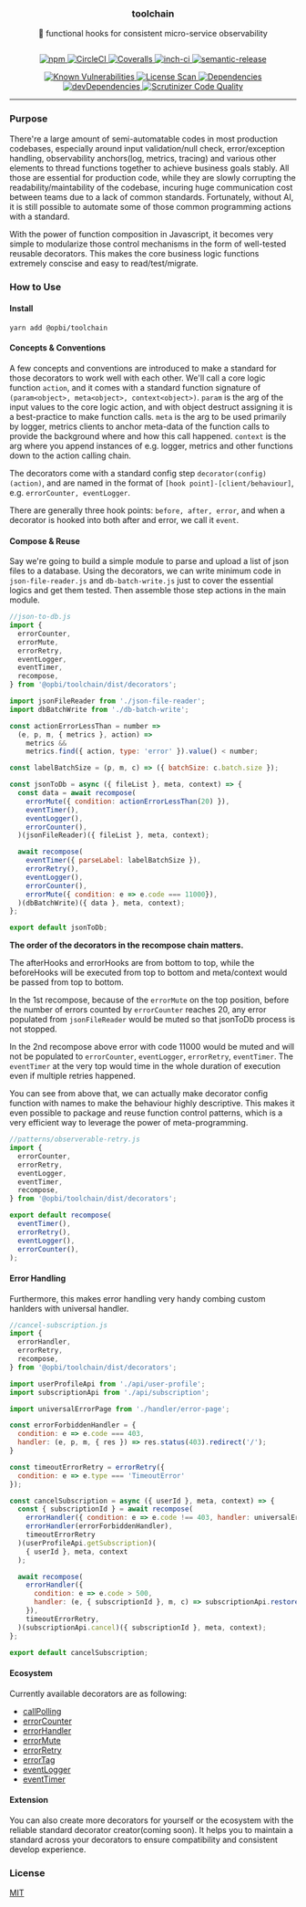 <h3 align="center">toolchain</h3>
<p align="center" style="margin-bottom: 2em;">🎯 functional hooks for consistent micro-service observability</p>

<p align="center">
  <a href="https://www.npmjs.com/package/@opbi/toolchain">
    <img alt="npm" src="https://img.shields.io/npm/v/@opbi/toolchain.svg"/>
  </a>
  <a href="https://circleci.com/gh/opbi/workflows/toolchain">
    <img alt="CircleCI" src="https://img.shields.io/circleci/project/github/opbi/toolchain/master.svg"/>
  </a>
  <a href="https://coveralls.io/github/opbi/toolchain?branch=master">
    <img alt="Coveralls" src="https://img.shields.io/coveralls/github/opbi/toolchain/master.svg"/>
  </a>
  <a href="https://inch-ci.org/github/opbi/toolchain">
    <img alt="inch-ci" src="http://inch-ci.org/github/opbi/toolchain.svg?branch=master&style=shields"/>
  </a>
  <a href="https://github.com/semantic-release/semantic-release">
    <img alt="semantic-release" src="https://img.shields.io/badge/%20%20%F0%9F%93%A6%F0%9F%9A%80-semantic--release-e10079.svg"/>
  </a>
</p>

<p align="center">
  <a href="https://snyk.io/test/github/opbi/toolchain">
    <img alt="Known Vulnerabilities" src="https://snyk.io/test/github/opbi/toolchain/badge.svg"/>
  </a>
  <a href="https://app.fossa.io/projects/git%2Bgithub.com%2Fopbi%2Ftoolchain?ref=badge_shield">
    <img alt="License Scan" src="https://app.fossa.io/api/projects/git%2Bgithub.com%2Fopbi%2Ftoolchain.svg?type=shield"/>
  </a>
  <a href="https://david-dm.org/opbi/toolchain">
    <img alt="Dependencies" src="https://img.shields.io/david/opbi/toolchain.svg"/>
  </a>
  <a href="https://david-dm.org/opbi/toolchain?type=dev">
    <img alt="devDependencies" src="https://img.shields.io/david/dev/opbi/toolchain.svg"/>
  </a>
  <a href="https://scrutinizer-ci.com/g/opbi/toolchain/?branch=master">
    <img alt="Scrutinizer Code Quality" src="https://img.shields.io/scrutinizer/g/opbi/toolchain.svg"/>
  </a>
</p>

---

### Purpose

There're a large amount of semi-automatable codes in most production codebases, especially around input validation/null check, error/exception handling, observability anchors(log, metrics, tracing) and various other elements to thread functions together to achieve business goals stably. All those are essential for production code, while they are slowly corrupting the readability/maintability of the codebase, incuring huge communication cost between teams due to a lack of common standards. Fortunately, without AI, it is still possible to automate some of those common programming actions with a standard.

With the power of function composition in Javascript, it becomes very simple to modularize those control mechanisms in the form of well-tested reusable decorators. This makes the core business logic functions extremely conscise and easy to read/test/migrate.

### How to Use

#### Install
```shell
yarn add @opbi/toolchain
```

#### Concepts & Conventions

A few concepts and conventions are introduced to make a standard for those decorators to work well with each other. We'll call a core logic function `action`, and it comes with a standard function signature of `(param<object>, meta<object>, context<object>)`. `param` is the arg of the input values to the core logic action, and with object destruct assigning it is a best-practice to make function calls. `meta` is the arg to be used primarily by logger, metrics clients to anchor meta-data of the function calls to provide the background where and how this call happened. `context` is the arg where you append instances of e.g. logger, metrics and other functions down to the action calling chain.

The decorators come with a standard config step `decorator(config)(action)`, and are named in the format of `[hook point]-[client/behaviour]`, e.g. `errorCounter, eventLogger`.

There are generally three hook points: `before, after, error`, and when a decorator is hooked into both after and error, we call it `event`.

#### Compose & Reuse

Say we're going to build a simple module to parse and upload a list of json files to a database. Using the decorators, we can write minimum code in `json-file-reader.js` and `db-batch-write.js` just to cover the essential logics and get them tested. Then assemble those step actions in the main module.

```js
//json-to-db.js
import {
  errorCounter,
  errorMute,
  errorRetry,
  eventLogger,
  eventTimer,
  recompose,
} from '@opbi/toolchain/dist/decorators';

import jsonFileReader from './json-file-reader';
import dbBatchWrite from './db-batch-write';

const actionErrorLessThan = number =>
  (e, p, m, { metrics }, action) =>
    metrics &&
    metrics.find({ action, type: 'error' }).value() < number;

const labelBatchSize = (p, m, c) => ({ batchSize: c.batch.size });

const jsonToDb = async ({ fileList }, meta, context) => {
  const data = await recompose(
    errorMute({ condition: actionErrorLessThan(20) }),
    eventTimer(),
    eventLogger(),
    errorCounter(),
  )(jsonFileReader)({ fileList }, meta, context);

  await recompose(
    eventTimer({ parseLabel: labelBatchSize }),
    errorRetry(),
    eventLogger(),
    errorCounter(),
    errorMute({ condition: e => e.code === 11000}),
  )(dbBatchWrite)({ data }, meta, context);
};

export default jsonToDb;
```

**The order of the decorators in the recompose chain matters.**

The afterHooks and errorHooks are from bottom to top, while the beforeHooks will be executed from top to bottom and meta/context would be passed from top to bottom.

In the 1st recompose, because of the `errorMute` on the top position, before the number of errors counted by `errorCounter` reaches 20, any error populated from `jsonFileReader` would be muted so that jsonToDb process is not stopped.

In the 2nd recompose above error with code 11000 would be muted and will not be populated to `errorCounter`, `eventLogger`, `errorRetry`, `eventTimer`. The `eventTimer` at the very top would time in the whole duration of execution even if multiple retries happened.

You can see from above that, we can actually make decorator config function with names to make the behaviour highly descriptive. This makes it even possible to package and reuse function control patterns, which is a very efficient way to leverage the power of meta-programming.

```js
//patterns/observerable-retry.js
import {
  errorCounter,
  errorRetry,
  eventLogger,
  eventTimer,
  recompose,
} from '@opbi/toolchain/dist/decorators';

export default recompose(
  eventTimer(),
  errorRetry(),
  eventLogger(),
  errorCounter(),
);
```

#### Error Handling

Furthermore, this makes error handling very handy combing custom hanlders with universal handler.

```js
//cancel-subscription.js
import {
  errorHandler,
  errorRetry,
  recompose,
} from '@opbi/toolchain/dist/decorators';

import userProfileApi from './api/user-profile';
import subscriptionApi from './api/subscription';

import universalErrorPage from './handler/error-page';

const errorForbiddenHandler = {
  condition: e => e.code === 403,
  handler: (e, p, m, { res }) => res.status(403).redirect('/');
}

const timeoutErrorRetry = errorRetry({
  condition: e => e.type === 'TimeoutError'
});

const cancelSubscription = async ({ userId }, meta, context) => {
  const { subscriptionId } = await recompose(
    errorHandler({ condition: e => e.code !== 403, handler: universalErrorPage })
    errorHandler(errorForbiddenHandler),
    timeoutErrorRetry
  )(userProfileApi.getSubscription)(
    { userId }, meta, context
  );

  await recompose(
    errorHandler({
      condition: e => e.code > 500,
      handler: (e, { subscriptionId }, m, c) => subscriptionApi.restore({ subscriptionId }, m, c),
    }),
    timeoutErrorRetry,
  )(subscriptionApi.cancel)({ subscriptionId }, meta, context);
};

export default cancelSubscription;
```

#### Ecosystem

Currently available decorators are as following:

* [callPolling](https://github.com/opbi/toolchain/blob/master/src/decorators/call-polling.js)
* [errorCounter](https://github.com/opbi/toolchain/blob/master/src/decorators/error-counter.js)
* [errorHandler](https://github.com/opbi/toolchain/blob/master/src/decorators/error-handler.js)
* [errorMute](https://github.com/opbi/toolchain/blob/master/src/decorators/error-mute.js)
* [errorRetry](https://github.com/opbi/toolchain/blob/master/src/decorators/error-retry.js)
* [errorTag](https://github.com/opbi/toolchain/blob/master/src/decorators/error-tag.js)
* [eventLogger](https://github.com/opbi/toolchain/blob/master/src/decorators/event-logger.js)
* [eventTimer](https://github.com/opbi/toolchain/blob/master/src/decorators/event-timer.js)

#### Extension

You can also create more decorators for yourself or the ecosystem with the reliable standard decorator creator(coming soon). It helps you to maintain a standard across your decorators to ensure compatibility and consistent develop experience.

### License
[MIT](License)
